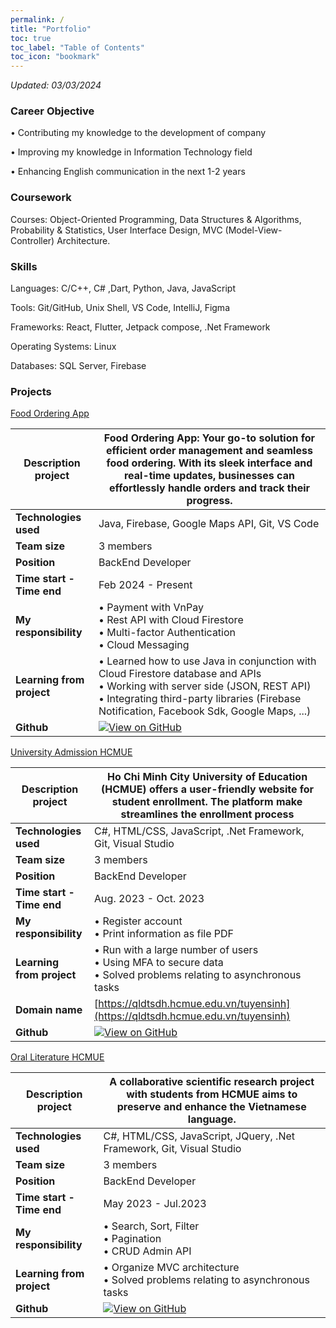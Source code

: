 ```yaml
---
permalink: /
title: "Portfolio"
toc: true
toc_label: "Table of Contents"
toc_icon: "bookmark"
---
```


*Updated: 03/03/2024*


### Career Objective
• Contributing my knowledge to the development of company

• Improving my knowledge in Information Technology field

• Enhancing English communication in the next 1-2 years


### Coursework
Courses: Object-Oriented Programming, Data Structures & Algorithms, Probability & Statistics, User Interface Design, MVC (Model-View-Controller) Architecture.

### Skills
Languages: C/C++, C# ,Dart, Python, Java, JavaScript

Tools: Git/GitHub, Unix Shell, VS Code, IntelliJ, Figma

Frameworks: React, Flutter, Jetpack compose, .Net Framework

Operating Systems: Linux

Databases: SQL Server, Firebase

### Projects
[Food Ordering App](https://github.com/YangTris/Java-Food-Ordering-App) 

|**Description project**| Food Ordering App: Your go-to solution for efficient order management and seamless food ordering. With its sleek interface and real-time updates, businesses can effortlessly handle orders and track their progress.|
|---------------------|----------------|
| **Technologies used** | Java, Firebase, Google Maps API, Git, VS Code |
| **Team size**         |  3 members |
| **Position**         |   BackEnd Developer |
| **Time start - Time end**         |  Feb 2024 - Present |
| **My responsibility**      | • Payment with VnPay  <br> • Rest API with Cloud Firestore <br> • Multi-factor Authentication <br> • Cloud Messaging <br> |
| **Learning from project** | • Learned how to use Java in conjunction with Cloud Firestore database and APIs <br> • Working with server side (JSON, REST API) <br> • Integrating third-party libraries (Firebase Notification, Facebook Sdk, Google Maps, ...)  |
| **Github**              |        [![View on GitHub](https://img.shields.io/badge/GitHub-View_on_GitHub-blue?logo=GitHub)](https://github.tcom/YangTris/Order-App)        |



[University Admission HCMUE](https://github.com/maivudhsp/DKTS_SDH) 

|**Description project**|  Ho Chi Minh City University of Education (HCMUE) offers a user-friendly website for student enrollment. The platform make streamlines the enrollment process |
|---------------------|----------------|
| **Technologies used** | C#, HTML/CSS, JavaScript, .Net Framework, Git, Visual Studio |
| **Team size**         |  3 members |
| **Position**         |   BackEnd Developer |
| **Time start - Time end**         |  Aug. 2023 - Oct. 2023 |
| **My responsibility**      | • Register account <br> • Print information as file PDF|
| **Learning from project** | • Run with a large number of users <br> • Using MFA to secure data <br> • Solved problems relating to asynchronous tasks |
| **Domain name**              |        [https://qldtsdh.hcmue.edu.vn/tuyensinh](https://qldtsdh.hcmue.edu.vn/tuyensinh)        |
| **Github**              |        [![View on GitHub](https://img.shields.io/badge/GitHub-View_on_GitHub-blue?logo=GitHub)](https://github.com/maivudhsp/DKTS_SDH)        |


[Oral Literature HCMUE](https://github.com/maivudhsp/TNVHDG)  

|**Description project**|  A collaborative scientific research project with students from HCMUE aims to preserve and enhance the Vietnamese language. |
|---------------------|----------------|
| **Technologies used** | C#, HTML/CSS, JavaScript, JQuery, .Net Framework, Git, Visual Studio |
| **Team size**         |  3 members |
| **Position**         |   BackEnd Developer |
| **Time start - Time end**         |  May 2023 - Jul.2023 |
| **My responsibility**      | • Search, Sort, Filter <br> • Pagination <br> • CRUD Admin API|
| **Learning from project** | • Organize MVC architecture <br> • Solved problems relating to asynchronous tasks |
| **Github**              |        [![View on GitHub](https://img.shields.io/badge/GitHub-View_on_GitHub-blue?logo=GitHub)](https://github.com/YangTris/Order-App)        |
